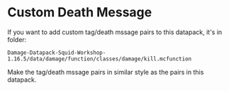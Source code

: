 # Custom Death Message

If you want to add custom tag/death mssage pairs to this datapack, it's in folder:

    Damage-Datapack-Squid-Workshop-1.16.5/data/damage/function/classes/damage/kill.mcfunction
Make the tag/death mssage pairs in similar style as the pairs in this datapack.
